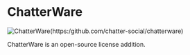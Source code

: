 # ChatterWare

![ChatterWare](https://img.shields.io/badge/license%20addition-ChatterWare-%2385ff95)(https:/github.com/chatter-social/chatterware)

ChatterWare is an open-source license addition.

